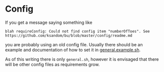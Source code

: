 # Config

If you get a message saying something like

    blah requireConfig: Could not find config item "numberOfToes". See https://github.com/ksandom/bu/blob/master/config/readme.md

you are probably using an old config file. Usually there should be an example and documentation of how to set it in [general.example.sh](https://github.com/ksandom/bu/blob/master/config/general.example.sh).

As of this writing there is only `general.sh`, however it is envisaged that there will be other config files as requirements grow.
